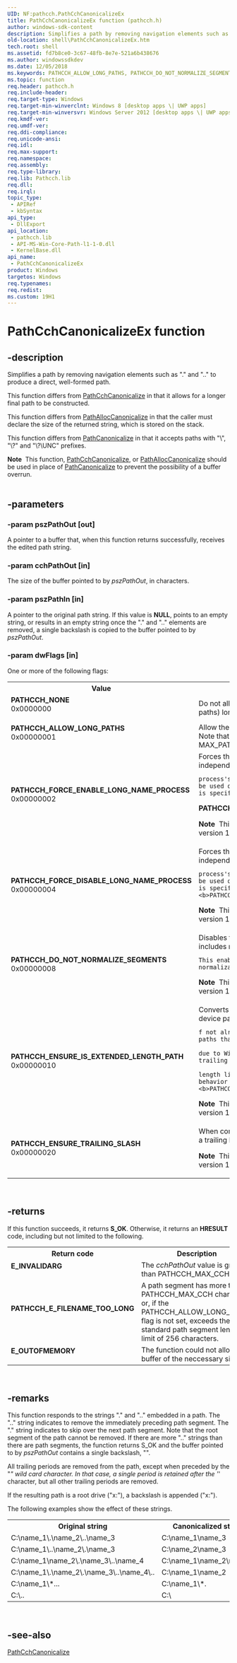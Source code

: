 ```yaml
---
UID: NF:pathcch.PathCchCanonicalizeEx
title: PathCchCanonicalizeEx function (pathcch.h)
author: windows-sdk-content
description: Simplifies a path by removing navigation elements such as &#0034;.&#0034; and &#0034;..&#0034; to produce a direct, well-formed path.This function differs from PathCchCanonicalize in that it allows for a longer final path to be constructed.This function differs from PathAllocCanonicalize in that the caller must declare the size of the returned string, which is stored on the stack.This function differs from PathCanonicalize in that it accepts paths with &#0034;\\&#0034;, &#0034;\\?\&#0034; and &#0034;\\?\UNC\&#0034; prefixes.
old-location: shell\PathCchCanonicalizeEx.htm
tech.root: shell
ms.assetid: fd7b8ce0-3c67-48fb-8e7e-521a6b438676
ms.author: windowssdkdev
ms.date: 12/05/2018
ms.keywords: PATHCCH_ALLOW_LONG_PATHS, PATHCCH_DO_NOT_NORMALIZE_SEGMENTS, PATHCCH_ENSURE_IS_EXTENDED_LENGTH_PATH, PATHCCH_ENSURE_TRAILING_SLASH, PATHCCH_FORCE_DISABLE_LONG_NAME_PROCESS, PATHCCH_FORCE_ENABLE_LONG_NAME_PROCESS, PATHCCH_NONE, PathCchCanonicalizeEx, PathCchCanonicalizeEx function [Windows Shell], pathcch/PathCchCanonicalizeEx, shell.PathCchCanonicalizeEx
ms.topic: function
req.header: pathcch.h
req.include-header: 
req.target-type: Windows
req.target-min-winverclnt: Windows 8 [desktop apps \| UWP apps]
req.target-min-winversvr: Windows Server 2012 [desktop apps \| UWP apps]
req.kmdf-ver: 
req.umdf-ver: 
req.ddi-compliance: 
req.unicode-ansi: 
req.idl: 
req.max-support: 
req.namespace: 
req.assembly: 
req.type-library: 
req.lib: Pathcch.lib
req.dll: 
req.irql: 
topic_type:
 - APIRef
 - kbSyntax
api_type:
 - DllExport
api_location:
 - pathcch.lib
 - API-MS-Win-Core-Path-l1-1-0.dll
 - KernelBase.dll
api_name:
 - PathCchCanonicalizeEx
product: Windows
targetos: Windows
req.typenames: 
req.redist: 
ms.custom: 19H1
---
```


# PathCchCanonicalizeEx function


## -description



Simplifies a path by removing navigation elements such as "." and ".." to produce a direct, well-formed path.

This function differs from <a href="https://docs.microsoft.com/windows/desktop/api/pathcch/nf-pathcch-pathcchcanonicalize">PathCchCanonicalize</a> in that it allows for a longer final path to be constructed.

This function differs from <a href="https://docs.microsoft.com/windows/desktop/api/pathcch/nf-pathcch-pathalloccanonicalize">PathAllocCanonicalize</a> in that the caller must declare the size of the returned string, which is stored on the stack.

This function differs from <a href="https://docs.microsoft.com/windows/desktop/api/shlwapi/nf-shlwapi-pathcanonicalizea">PathCanonicalize</a> in that it accepts paths with "\\", "\\?\" and "\\?\UNC\" prefixes.


<div class="alert"><b>Note</b>  This function, <a href="https://docs.microsoft.com/windows/desktop/api/pathcch/nf-pathcch-pathcchcanonicalize">PathCchCanonicalize</a>, or <a href="https://docs.microsoft.com/windows/desktop/api/pathcch/nf-pathcch-pathalloccanonicalize">PathAllocCanonicalize</a> should be used in place of <a href="https://docs.microsoft.com/windows/desktop/api/shlwapi/nf-shlwapi-pathcanonicalizea">PathCanonicalize</a> to prevent the possibility of a buffer overrun.</div><div> </div>

## -parameters




### -param pszPathOut [out]

A pointer to a buffer that, when this function returns successfully, receives the edited path string.


### -param cchPathOut [in]

The size of the buffer pointed to by <i>pszPathOut</i>, in characters.


### -param pszPathIn [in]

A pointer to the original path string. If this value is <b>NULL</b>, points to an empty string, or results in an empty string once the "." and ".." elements are removed, a single backslash is copied to the buffer pointed to by <i>pszPathOut</i>.


### -param dwFlags [in]

One or more of the following flags:

<table>
<tr>
<th>Value</th>
<th>Meaning</th>
</tr>
<tr>
<td width="40%"><a id="____PATHCCH_NONE"></a><a id="____pathcch_none"></a><dl>
<dt><b>    PATHCCH_NONE</b></dt>
<dt>0x0000000</dt>
</dl>
</td>
<td width="60%">
Do not allow for the construction of \\?\ paths (ie, long paths) longer than MAX_PATH. 

</td>
</tr>
<tr>
<td width="40%"><a id="PATHCCH_ALLOW_LONG_PATHS"></a><a id="pathcch_allow_long_paths"></a><dl>
<dt><b>PATHCCH_ALLOW_LONG_PATHS</b></dt>
<dt>0x00000001</dt>
</dl>
</td>
<td width="60%">
Allow the building of \\?\ paths longer than MAX_PATH. Note that <i>cchPathOut</i> must be greater than MAX_PATH. If it is not, this flag is ignored.

</td>
</tr>
<tr>
<td width="40%"><a id="____PATHCCH_FORCE_ENABLE_LONG_NAME_PROCESS"></a><a id="____pathcch_force_enable_long_name_process"></a><dl>
<dt><b>    PATHCCH_FORCE_ENABLE_LONG_NAME_PROCESS</b></dt>
<dt>0x00000002</dt>
</dl>
</td>
<td width="60%">
Forces the API to treat the caller as long path enabled, independent of the 

    process's long name enabled state. This option can be used only when <b>PATHCCH_ALLOW_LONG_PATHS</b> is specified, and cannot be used with 
<b>PATHCCH_FORCE_DISABLE_LONG_NAME_PROCESS</b>. 


<b>Note</b>  This value is available starting in Windows 10, version 1703.

</td>
</tr>
<tr>
<td width="40%"><a id="____PATHCCH_FORCE_DISABLE_LONG_NAME_PROCESS"></a><a id="____pathcch_force_disable_long_name_process"></a><dl>
<dt><b>    PATHCCH_FORCE_DISABLE_LONG_NAME_PROCESS</b></dt>
<dt>0x00000004</dt>
</dl>
</td>
<td width="60%">
Forces the API to treat the caller as long path disabled, independent of the 

    process's long name enabled state. This option can be used only when <b>PATHCCH_ALLOW_LONG_PATHS</b> is specified, and cannot be used with <b>PATHCCH_FORCE_ENABLE_LONG_NAME_PROCESS</b>. 


<b>Note</b>  This value is available starting in Windows 10, version 1703.

</td>
</tr>
<tr>
<td width="40%"><a id="____PATHCCH_DO_NOT_NORMALIZE_SEGMENTS"></a><a id="____pathcch_do_not_normalize_segments"></a><dl>
<dt><b>    PATHCCH_DO_NOT_NORMALIZE_SEGMENTS</b></dt>
<dt>0x00000008</dt>
</dl>
</td>
<td width="60%">
Disables the normalization of path segments that includes removing trailing dots and spaces. 

    This enables access to paths that win32 path normalization will block. 


<b>Note</b>  This value is available starting in Windows 10, version 1703.

</td>
</tr>
<tr>
<td width="40%"><a id="________PATHCCH_ENSURE_IS_EXTENDED_LENGTH_PATH"></a><a id="________pathcch_ensure_is_extended_length_path"></a><dl>
<dt><b>        PATHCCH_ENSURE_IS_EXTENDED_LENGTH_PATH</b></dt>
<dt>0x00000010</dt>
</dl>
</td>
<td width="60%">
    Converts the input path into the extended length DOS device path form (with the \\?\ prefix) 

    f not already in that form. This enables access to paths that are otherwise not addressable 

    due to Win32 normalization rules (that can strip trailing dots and spaces) and path 

    length limitations. This option implies the same behavior of <b>PATHCCH_DO_NOT_NORMALIZE_SEGMENTS</b>. 


<b>Note</b>  This value is available starting in Windows 10, version 1703.

</td>
</tr>
<tr>
<td width="40%"><a id="____PATHCCH_ENSURE_TRAILING_SLASH"></a><a id="____pathcch_ensure_trailing_slash"></a><dl>
<dt><b>    PATHCCH_ENSURE_TRAILING_SLASH</b></dt>
<dt>0x00000020</dt>
</dl>
</td>
<td width="60%">
    When combining or normalizing a path, ensure there is a trailing backslash.

<b>Note</b>  This value is available starting in Windows 10, version 1703.

</td>
</tr>
</table>
 


## -returns



If this function succeeds, it returns <b>S_OK</b>. Otherwise, it returns an <b>HRESULT</b> code, including but not limited to the following.

<table>
<tr>
<th>Return code</th>
<th>Description</th>
</tr>
<tr>
<td width="40%">
<dl>
<dt><b>E_INVALIDARG</b></dt>
</dl>
</td>
<td width="60%">
The <i>cchPathOut</i> value is greater than PATHCCH_MAX_CCH.

</td>
</tr>
<tr>
<td width="40%">
<dl>
<dt><b>PATHCCH_E_FILENAME_TOO_LONG</b></dt>
</dl>
</td>
<td width="60%">
A path segment has more than PATHCCH_MAX_CCH characters, or, if the PATHCCH_ALLOW_LONG_PATHS flag is not set, exceeds the standard path segment length limit of 256 characters.

</td>
</tr>
<tr>
<td width="40%">
<dl>
<dt><b>E_OUTOFMEMORY</b></dt>
</dl>
</td>
<td width="60%">
The function could not allocate a buffer of the neccessary size.

</td>
</tr>
</table>
 




## -remarks



This function responds to the strings "." and ".." embedded in a path. The ".." string indicates to remove the immediately preceding path segment. The "." string indicates to skip over the next path segment. Note that the root segment of the path cannot be removed. If there are more ".." strings than there are path segments, the function returns S_OK and the buffer pointed to by <i>pszPathOut</i> contains a single backslash, "\".

All trailing periods are removed from the path, except when preceded by the "*" wild card character. In that case, a single period is retained after the '*' character, but all other trailing periods are removed.

If the resulting path is a root drive ("x:"), a backslash is appended ("x:\").

The following examples show the effect of these strings.

<table class="clsStd">
<tr>
<th>Original string</th>
<th>Canonicalized string</th>
</tr>
<tr>
<td>C:\name_1\.\name_2\..\name_3</td>
<td>C:\name_1\name_3</td>
</tr>
<tr>
<td>C:\name_1\..\name_2\.\name_3</td>
<td>C:\name_2\name_3</td>
</tr>
<tr>
<td>C:\name_1\name_2\.\name_3\..\name_4</td>
<td>C:\name_1\name_2\name_4</td>
</tr>
<tr>
<td>C:\name_1\.\name_2\.\name_3\..\name_4\..</td>
<td>C:\name_1\name_2</td>
</tr>
<tr>
<td>C:\name_1\*...</td>
<td>C:\name_1\*.</td>
</tr>
<tr>
<td>C:\..</td>
<td>C:\</td>
</tr>
</table>
 




## -see-also




<a href="https://docs.microsoft.com/windows/desktop/api/pathcch/nf-pathcch-pathcchcanonicalize">PathCchCanonicalize</a>
 

 

